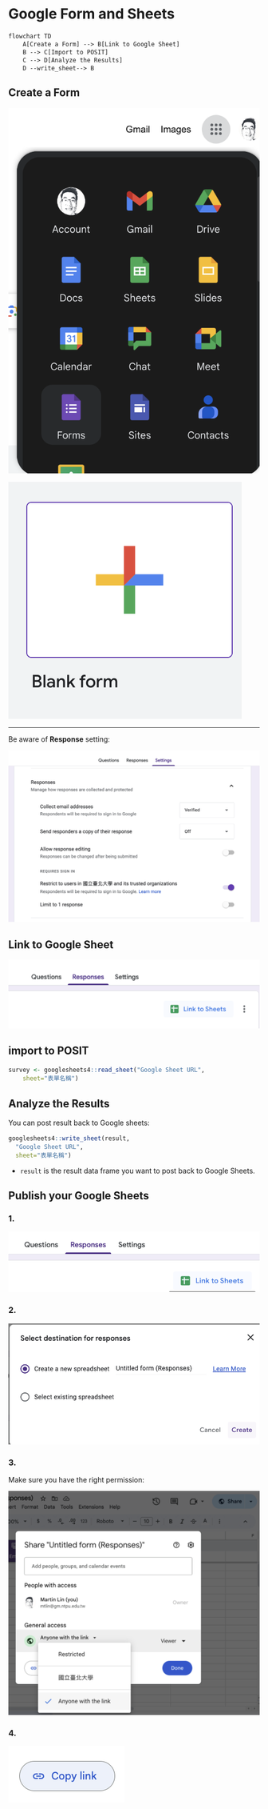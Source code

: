 # Google Form and Sheets

```mermaid
flowchart TD
    A[Create a Form] --> B[Link to Google Sheet]
    B --> C[Import to POSIT]
    C --> D[Analyze the Results]
    D --write_sheet--> B
```


## Create a Form

![](../img/2024-10-19-12-55-02.png)

![](../img/2024-10-19-12-55-35.png)

***

Be aware of **Response** setting:

![](../img/2024-10-19-12-57-28.png)

## Link to Google Sheet

![](../img/2024-10-19-12-56-19.png)

## import to POSIT

```r
survey <- googlesheets4::read_sheet("Google Sheet URL",
    sheet="表單名稱")
```


## Analyze the Results

You can post result back to Google sheets: 

```r
googlesheets4::write_sheet(result, 
  "Google Sheet URL",
  sheet="表單名稱")
```

  - `result` is the result data frame you want to post back to Google Sheets.

## Publish your Google Sheets

### 1. 

![](../img/2024-10-19-15-19-15.png)

### 2. 

![](../img/2024-10-19-15-19-35.png)

### 3. 

Make sure you have the right permission:

![](../img/2024-10-19-15-20-20.png)

### 4.

![](../img/2024-10-19-15-20-38.png)